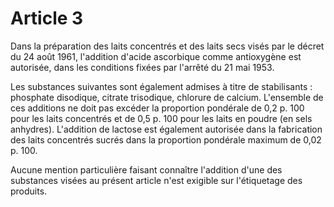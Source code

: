 # Article 3

Dans la préparation des laits concentrés et des laits secs visés par le décret du 24 août 1961, l'addition d'acide ascorbique comme antioxygène est autorisée, dans les conditions fixées par l'arrêté du 21 mai 1953.

Les substances suivantes sont également admises à titre de stabilisants : phosphate disodique, citrate trisodique, chlorure de calcium. L'ensemble de ces additions ne doit pas excéder la proportion pondérale de 0,2 p. 100 pour les laits concentrés et de 0,5 p. 100 pour les laits en poudre (en sels anhydres). L'addition de lactose est également autorisée dans la fabrication des laits concentrés sucrés dans la proportion pondérale maximum de 0,02 p. 100.

Aucune mention particulière faisant connaître l'addition d'une des substances visées au présent article n'est exigible sur l'étiquetage des produits.
